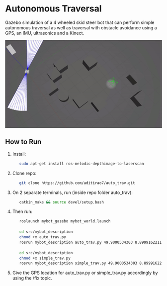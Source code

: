 # Autonomous Traversal
Gazebo simulation of a 4 wheeled skid steer bot that can perform simple autonomous traversal as well as traversal with obstacle avoidance using a GPS, an IMU, ultrasonics and a Kinect.

![alt text](https://github.com/aditirao7/auto_trav/blob/master/auto_trav.gif)

## How to Run
   1. Install:
      ```bash
         sudo apt-get install ros-melodic-depthimage-to-laserscan
      ```
   2. Clone repo:
      ```bash
         git clone https://github.com/aditirao7/auto_trav.git
      ```
   3. On 2 separate terminals, run (inside repo folder auto_trav):
      ```bash
         catkin_make && source devel/setup.bash
      ```
   4. Then run:
      ```bash
         roslaunch mybot_gazebo mybot_world.launch
         
         cd src/mybot_description
         chmod +x auto_trav.py
         rosrun mybot_description auto_trav.py 49.9000534303 8.89991622116
         
         cd src/mybot_description
         chmod +x simple_trav.py
         rosrun mybot_description simple_trav.py 49.9000534303 8.89991622116
      ```
   5. Give the GPS location for auto_trav.py or simple_trav.py accordingly by using the /fix topic.
